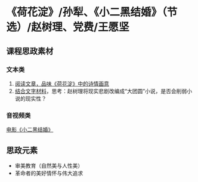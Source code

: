 # 《荷花淀》/孙犁、《小二黑结婚》（节选）/赵树理、党费/王愿坚

## 课程思政素材

### 文本类

1. [阅读文章，品味《荷花淀》中的诗情画意](https://mp.weixin.qq.com/s/BJgTVCu9PLJqUmx4VzRHOg)
2. [结合文字材料](https://mp.weixin.qq.com/s/2iDkbcCj8fDL0-pMP3WfCg)，思考：赵树理将现实悲剧改编成“大团圆”小说，是否会削弱小说的现实性？

### 音视频类

[电影《小二黑结婚》](https://mp.weixin.qq.com/s/wMgJr4yvJ6UwaTr5Du8bpw)

## 思政元素

- 审美教育（自然美与人性美）
- 革命者的美好情怀与伟大追求
